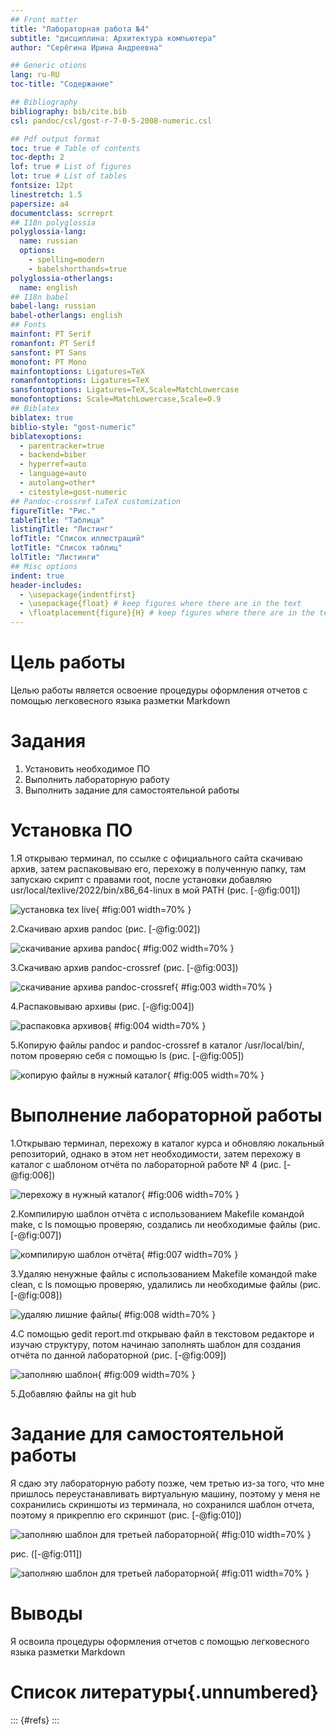 ```yaml
---
## Front matter
title: "Лабораторная работа №4"
subtitle: "дисциплина: Архитектура компьютера"
author: "Серёгина Ирина Андреевна"

## Generic otions
lang: ru-RU
toc-title: "Содержание"

## Bibliography
bibliography: bib/cite.bib
csl: pandoc/csl/gost-r-7-0-5-2008-numeric.csl

## Pdf output format
toc: true # Table of contents
toc-depth: 2
lof: true # List of figures
lot: true # List of tables
fontsize: 12pt
linestretch: 1.5
papersize: a4
documentclass: scrreprt
## I18n polyglossia
polyglossia-lang:
  name: russian
  options:
	- spelling=modern
	- babelshorthands=true
polyglossia-otherlangs:
  name: english
## I18n babel
babel-lang: russian
babel-otherlangs: english
## Fonts
mainfont: PT Serif
romanfont: PT Serif
sansfont: PT Sans
monofont: PT Mono
mainfontoptions: Ligatures=TeX
romanfontoptions: Ligatures=TeX
sansfontoptions: Ligatures=TeX,Scale=MatchLowercase
monofontoptions: Scale=MatchLowercase,Scale=0.9
## Biblatex
biblatex: true
biblio-style: "gost-numeric"
biblatexoptions:
  - parentracker=true
  - backend=biber
  - hyperref=auto
  - language=auto
  - autolang=other*
  - citestyle=gost-numeric
## Pandoc-crossref LaTeX customization
figureTitle: "Рис."
tableTitle: "Таблица"
listingTitle: "Листинг"
lofTitle: "Список иллюстраций"
lotTitle: "Список таблиц"
lolTitle: "Листинги"
## Misc options
indent: true
header-includes:
  - \usepackage{indentfirst}
  - \usepackage{float} # keep figures where there are in the text
  - \floatplacement{figure}{H} # keep figures where there are in the text
---
```


# Цель работы

Целью работы является освоение процедуры оформления отчетов с помощью
легковесного языка разметки Markdown

# Задания

1) Установить необходимое ПО
2) Выполнить лабораторную работу 
3) Выполнить задание для самостоятельной работы



# Установка ПО

1.Я открываю терминал, по ссылке с официального сайта скачиваю архив, затем распаковываю его, перехожу в полученную папку, там запускаю скрипт с правами root, после установки добавляю usr/local/texlive/2022/bin/x86_64-linux в мой PATH (рис. [-@fig:001])

![установка tex live](image/1.png){ #fig:001 width=70% }

2.Скачиваю архив pandoc (рис. [-@fig:002])

![скачивание архива pandoc](image/2.png){ #fig:002 width=70% }

3.Скачиваю архив pandoc-crossref (рис. [-@fig:003])

![скачивание архива pandoc-crossref](image/3.png){ #fig:003 width=70% }

4.Распаковываю архивы (рис. [-@fig:004])

![распаковка архивов](image/4.png){ #fig:004 width=70% }

5.Копирую файлы pandoc и pandoc-crossref в каталог /usr/local/bin/, потом проверяю себя с помощью ls (рис. [-@fig:005])

![копирую файлы в нужный каталог](image/5.png){ #fig:005 width=70% }

# Выполнение лабораторной работы

1.Открываю терминал, перехожу в каталог курса и обновляю локальный репозиторий, однако в этом нет необходимости, затем перехожу в каталог с шаблоном отчёта по лабораторной работе № 4 (рис. [-@fig:006])

![перехожу в нужный каталог](image/6.png){ #fig:006 width=70% }

2.Компилирую шаблон отчёта с использованием Makefile командой make, с ls помощью проверяю, создались ли необходимые файлы (рис. [-@fig:007])

![компилирую шаблон отчёта](image/7.png){ #fig:007 width=70% }

3.Удаляю ненужные файлы с использованием Makefile командой make clean, с ls помощью проверяю, удалились ли необходимые файлы (рис. [-@fig:008])

![удаляю лишние файлы](image/8.png){ #fig:008 width=70% }

4.С помощью gedit report.md открываю файл в текстовом редакторе и изучаю структуру, потом начинаю заполнять шаблон для создания отчёта по данной лабораторной (рис. [-@fig:009])

![заполняю шаблон](image/9.png){ #fig:009 width=70% }

5.Добавляю файлы на git hub

# Задание для самостоятельной работы

Я сдаю эту лабораторную работу позже, чем третью из-за того, что мне пришлось переустанавливать виртуальную машину, поэтому у меня не сохранились скриншоты из терминала, но сохранился шаблон отчета, поэтому я прикреплю его скриншот (рис. [-@fig:010]) 

![заполняю шаблон для третьей лабораторной](image/10.png){ #fig:010 width=70% }

рис. ([-@fig:011]) 

![заполняю шаблон для третьей лабораторной](image/11.png){ #fig:011 width=70% }


# Выводы

Я освоила процедуры оформления отчетов с помощью легковесного языка разметки Markdown

# Список литературы{.unnumbered}

::: {#refs}
:::
